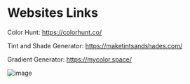# Websites Links
  Color Hunt: https://colorhunt.co/ 
  
  Tint and Shade Generator: https://maketintsandshades.com/

  Gradient Generator: https://mycolor.space/

![image](https://github.com/user-attachments/assets/4197ba68-6950-426d-b95f-9a09e693678b)

